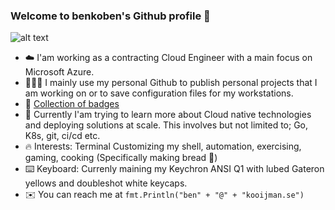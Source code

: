 ### Welcome to benkoben's Github profile 🤖

![alt text](https://steamuserimages-a.akamaihd.net/ugc/950724071161963842/A354F97BA91E749E0BE071A8AE6D5F8A51F79A53/?imw=637&imh=358&ima=fit&impolicy=Letterbox&imcolor=%23000000&letterbox=true)

* ☁️  I'am working as a contracting Cloud Engineer with a main focus on Microsoft Azure.
* 👷🏻‍♂️ I mainly use my personal Github to publish personal projects that I am working on or to save configuration files for my workstations.
* 👑 [Collection of badges](https://www.credly.com/users/ben-kooijman/badges)
* 🌱 Currently I'am trying to learn more about Cloud native technologies and deploying solutions at scale. This involves but not limited to; Go, K8s, git, ci/cd etc.
* 🔥 Interests: Terminal Customizing my shell, automation, exercising, gaming, cooking (Specifically making bread 🍞)
* ⌨️  Keyboard: Currenly maining my Keychron ANSI Q1 with lubed Gateron yellows and doubleshot white keycaps. 
* ✉️  You can reach me at `fmt.Println("ben" + "@" + "kooijman.se")`
